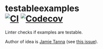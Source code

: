 # testableexamples <br> [![CI][ci-img]][ci-link] [![Codecov][codecov-img]][codecov-link]

Linter checks if examples are testable.

Author of idea is [Jamie Tanna](https://github.com/jamietanna) (see [this issue](https://github.com/golangci/golangci-lint/issues/3084)).


[ci-img]: https://github.com/maratori/testableexamples/actions/workflows/ci.yml/badge.svg
[ci-link]: https://github.com/maratori/testableexamples/actions/workflows/ci.yml
[codecov-img]: https://codecov.io/gh/maratori/testableexamples/branch/main/graph/badge.svg?token=VMXc2fc7cJ
[codecov-link]: https://codecov.io/gh/maratori/testableexamples
